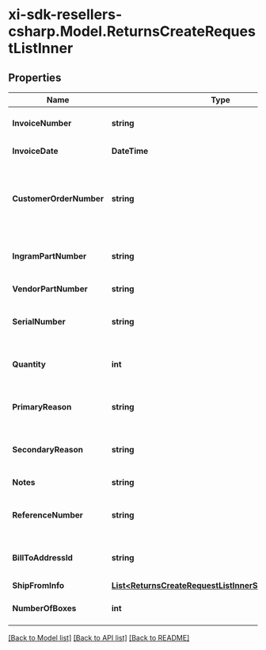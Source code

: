 # xi-sdk-resellers-csharp.Model.ReturnsCreateRequestListInner

## Properties

Name | Type | Description | Notes
------------ | ------------- | ------------- | -------------
**InvoiceNumber** | **string** | The Invoice number of the order. | 
**InvoiceDate** | **DateTime** | Date of an Invoice. | 
**CustomerOrderNumber** | **string** | The reseller&#39;s order number for reference in their system. | [optional] 
**IngramPartNumber** | **string** | Unique line number from Ingram. | [optional] 
**VendorPartNumber** | **string** | Vendor Part Number. | [optional] 
**SerialNumber** | **string** | Serial number of the product. | [optional] 
**Quantity** | **int** | Return quantity of the product. | 
**PrimaryReason** | **string** | Primary reason to return the product. | 
**SecondaryReason** | **string** | Secondary reason to return the product. | 
**Notes** | **string** | Return notes. | [optional] 
**ReferenceNumber** | **string** | Reference number to return the product. | [optional] 
**BillToAddressId** | **string** | Suffix used to identify billing address. | [optional] 
**ShipFromInfo** | [**List&lt;ReturnsCreateRequestListInnerShipFromInfoInner&gt;**](ReturnsCreateRequestListInnerShipFromInfoInner.md) |  | 
**NumberOfBoxes** | **int** | Number of boxes to return. | 

[[Back to Model list]](../README.md#documentation-for-models) [[Back to API list]](../README.md#documentation-for-api-endpoints) [[Back to README]](../README.md)


